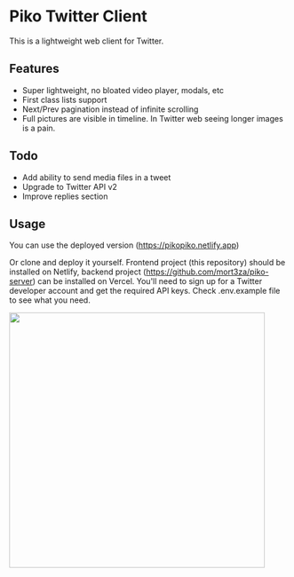 # Piko Twitter Client

This is a lightweight web client for Twitter.  

## Features 
- Super lightweight, no bloated video player, modals, etc
- First class lists support
- Next/Prev pagination instead of infinite scrolling 
- Full pictures are visible in timeline. In Twitter web seeing longer images is a pain.

## Todo
- Add ability to send media files in a tweet
- Upgrade to Twitter API v2
- Improve replies section 

## Usage

You can use the deployed version (https://pikopiko.netlify.app)

Or clone and deploy it yourself. Frontend project (this repository) should be installed on Netlify, backend project (https://github.com/mort3za/piko-server) can be installed on Vercel. 
You'll need to sign up for a Twitter developer account and get the required API keys. Check .env.example file to see what you need.

<img src="https://user-images.githubusercontent.com/510242/183120451-43c1f79a-fbde-4663-85cc-25d6ad972cf1.png" width=460 />
